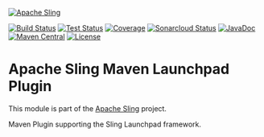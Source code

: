 [![Apache Sling](https://sling.apache.org/res/logos/sling.png)](https://sling.apache.org)

&#32;[![Build Status](https://ci-builds.apache.org/job/Sling/job/modules/job/sling-maven-launchpad-plugin/job/master/badge/icon)](https://ci-builds.apache.org/job/Sling/job/modules/job/sling-maven-launchpad-plugin/job/master/)&#32;[![Test Status](https://img.shields.io/jenkins/tests.svg?jobUrl=https://ci-builds.apache.org/job/Sling/job/modules/job/sling-maven-launchpad-plugin/job/master/)](https://ci-builds.apache.org/job/Sling/job/modules/job/sling-maven-launchpad-plugin/job/master/test/?width=800&height=600)&#32;[![Coverage](https://sonarcloud.io/api/project_badges/measure?project=apache_sling-maven-launchpad-plugin&metric=coverage)](https://sonarcloud.io/dashboard?id=apache_sling-maven-launchpad-plugin)&#32;[![Sonarcloud Status](https://sonarcloud.io/api/project_badges/measure?project=apache_sling-maven-launchpad-plugin&metric=alert_status)](https://sonarcloud.io/dashboard?id=apache_sling-maven-launchpad-plugin)&#32;[![JavaDoc](https://www.javadoc.io/badge/org.apache.sling/maven-launchpad-plugin.svg)](https://www.javadoc.io/doc/org.apache.sling/maven-launchpad-plugin)&#32;[![Maven Central](https://maven-badges.herokuapp.com/maven-central/org.apache.sling/maven-launchpad-plugin/badge.svg)](https://search.maven.org/#search%7Cga%7C1%7Cg%3A%22org.apache.sling%22%20a%3A%22maven-launchpad-plugin%22) [![License](https://img.shields.io/badge/License-Apache%202.0-blue.svg)](https://www.apache.org/licenses/LICENSE-2.0)

# Apache Sling Maven Launchpad Plugin

This module is part of the [Apache Sling](https://sling.apache.org) project.

Maven Plugin supporting the Sling Launchpad framework.
